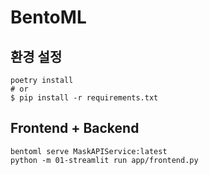 # BentoML



## 환경 설정
```shell
poetry install
# or
$ pip install -r requirements.txt
```

## Frontend + Backend
```shell
bentoml serve MaskAPIService:latest
python -m 01-streamlit run app/frontend.py
```
